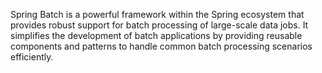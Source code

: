 Spring Batch is a powerful framework within the Spring ecosystem that provides robust support for batch processing of large-scale data jobs. It simplifies the development of batch applications by providing reusable components and patterns to handle common batch processing scenarios efficiently.
